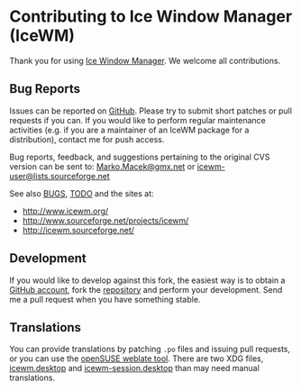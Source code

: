 [icewm -- contributing file.  2017-08-03]: #

Contributing to Ice Window Manager (IceWM)
==========================================

Thank you for using [Ice Window Manager][1].  We welcome all contributions.

Bug Reports
-----------

Issues can be reported on [GitHub][2].  Please try to submit short patches or
pull requests if you can.  If you would like to perform regular maintenance
activities (e.g. if you are a maintainer of an IceWM package for a
distribution), contact me for push access.

Bug reports, feedback, and suggestions pertaining to the original CVS version
can be sent to: Marko.Macek@gmx.net or icewm-user@lists.sourceforge.net

See also [BUGS][3], [TODO][4] and the sites at:

  - http://www.icewm.org/
  - http://www.sourceforge.net/projects/icewm/
  - http://icewm.sourceforge.net/

Development
-----------

If you would like to develop against this fork, the easiest way is to obtain a
[GitHub account][10], fork the [repository][1] and perform your development.
Send me a pull request when you have something stable.

Translations
------------

You can provide translations by patching `.po` files and issuing pull requests,
or you can use the [openSUSE weblate tool][11].  There are two XDG files,
[icewm.desktop][18] and [icewm-session.desktop][19] than may need manual
translations.


[1]: https://github.com/bbidulock/icewm/
[2]: https://github.com/bbidulock/icewm/issues/
[3]: https://github.com/bbidulock/icewm/blob/icewm-1-4-BRANCH/BUGS
[4]: https://github.com/bbidulock/icewm/blob/icewm-1-4-BRANCH/TODO
[10]: https://github.com/
[11]: http://l10n.opensuse.org/
[18]: https://github.com/bbidulock/icewm/blob/icewm-1-4-BRANCH/lib/icewm.desktop
[19]: https://github.com/bbidulock/icewm/blob/icewm-1-4-BRANCH/lib/icewm-session.desktop
